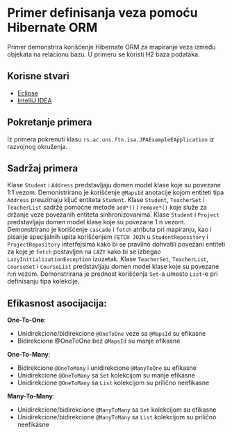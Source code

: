 # Primer definisanja veza pomoću Hibernate ORM

Primer demonstrira korišćenje Hibernate ORM za mapiranje veza između objekata na relacionu bazu.
U primeru se koristi H2 baza podataka.

## Korisne stvari

* [Eclipse](https://www.eclipse.org)
* [IntelliJ IDEA](https://www.jetbrains.com/idea/)

## Pokretanje primera

Iz primera pokrenuti klasu `rs.ac.uns.ftn.isa.JPAExampleEApplication` iz razvojnog okruženja.

## Sadržaj primera

Klase `Student` i `Address` predstavljaju domen model klase koje su povezane 1:1 vezom. Demonistrirano je korišćenje `@MapsId` anotacije kojom entiteti tipa `Address` preuzimaju ključ entiteta `Student`.
Klase `Student`, `TeacherSet` i `TeacherList` sadrže pomoćne metode `add*()` i `remove*()` koje služe za držanje veze povezanih entiteta sinhronizovanima.
Klase `Student` i `Project` predstavljaju domen model klase koje su povezane 1:n vezom. Demonstrirano je korišćenje `cascade` i `fetch` atributa pri mapiranju,
kao i pisanje specijalnih upita korišćenjem `FETCH JOIN` u `StudentRepository` i `ProjectRepository` interfejsima kako bi se pravilno dohvatili povezani entiteti za koje je `fetch` postavljen na `LAZY` kako bi se izbegao `LazyInitializationException` izuzetak.
Klase `TeacherSet`, `TeacherList`, `CourseSet` i `CourseList` predstavljaju domen model klase koje su povezane n:n vezom. Demonstrirana je prednost korišćenja `Set`-a umesto `List`-e pri definisanju tipa kolekcije.

## Efikasnost asocijacija:

__One-To-One__:
* Unidirekcione/bidirekcione `@OneToOne` veze sa `@MapsId` su efikasne
* Bidirekcione @OneToOne bez `@MapsId` su manje efikasne


__One-To-Many__:
* Bidirekcione `@OneToMany` i unidirekcione `@ManyToOne` su efikasne
* Unidirekcione `@OneToMany` sa `Set` kolekcijom su manje efikasne
* Unidirekcione `@OneToMany` sa `List` kolekcijom su prilično neefikasne


__Many-To-Many__:
* Unidirekcione/bidirekcione `@ManyToMany` sa `Set` kolekcijom su efikasne
* Unidirekcione/bidirekcione `@ManyToMany` sa `List` kolekcijom su prilično neefikasne

